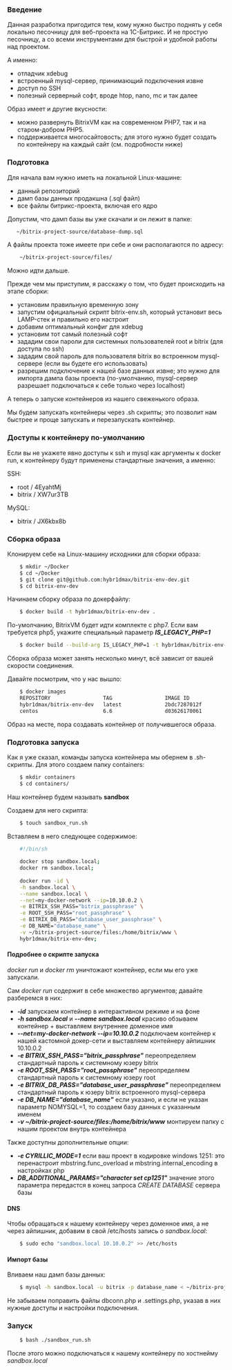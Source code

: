 ### Введение

Данная разработка пригодится тем, кому нужно быстро поднять у себя локально песочницу для веб-проекта на 1С-Битрикс.
И не простую песочницу, а со всеми инструментами для быстрой и удобной работы над проектом.

А именно:

* отладчик xdebug
* встроенный mysql-сервер, принимающий подключения извне
* доступ по SSH
* полезный серверный софт, вроде htop, nano, mc и так далее

Образ имеет и другие вкусности:
* можно развернуть BitrixVM как на современном PHP7, так и на старом-добром PHP5.
* поддерживается многосайтовость; для этого нужно будет создать по контейнеру на каждый сайт (см. подробности ниже)

### Подготовка

Для начала вам нужно иметь на локальной Linux-машине:

* данный репозиторий
* дамп базы данных продакшна (.sql файл)
* все файлы битрикс-проекта, включая его ядро


Допустим, что дамп базы вы уже скачали и он лежит в папке:
 ```bash
    ~/bitrix-project-source/database-dump.sql
 ```
А файлы проекта тоже имеете при себе и они располагаются по адресу:
```bash
    ~/bitrix-project-source/files/
```

Можно идти дальше.

Прежде чем мы приступим, я расскажу о том, что будет происходить на этапе сборки:

* установим правильную временную зону
* запустим официальный скрипт bitrix-env.sh, который установит весь LAMP-стек и правильно его настроит
* добавим оптимальный конфиг для xdebug
* установим тот самый полезный софт
* зададим свои пароли для системных пользователей root и bitrix (для доступа по ssh)
* зададим свой пароль для пользователя bitrix во встроенном mysql-сервере (если вы будете его использовать)
* разрешим подключение к нашей базе данных извне; это нужно для импорта дампа базы проекта (по-умолчанию, mysql-сервер разрешает подключаться к себе только через localhost)

А теперь о запуске контейнеров из нашего свеженького образа.

Мы будем запускать контейнеры через .sh скрипты; это позволит нам быстрее и проще запускать и перезапускать контейнер.

### Доступы к контейнеру по-умолчанию

Если вы не укажете явно доступы к ssh и mysql как аргументы к docker run, к контейнеру будут применены стандартные значения, а именно:

SSH:
* root / 4EyahtMj
* bitrix / XW7ur3TB

MySQL:
* bitrix / JX6kbx8b


### Сборка образа

Клонируем себе на Linux-машину исходники для сборки образа:

```bash
    $ mkdir ~/Docker
    $ cd ~/Docker
    $ git clone git@github.com:hybr1dmax/bitrix-env-dev.git
    $ cd bitrix-env-dev
```

Начинаем сборку образа по докерфайлу:

```bash
    $ docker build -t hybr1dmax/bitrix-env-dev . 
```
По-умолчанию, BitrixVM будет идти комплекте с php7.
Если вам требуется php5, укажите специальный параметр **_IS_LEGACY_PHP=1_**

```bash
    $ docker build --build-arg IS_LEGACY_PHP=1 -t hybr1dmax/bitrix-env-dev .
```

Сборка образа может занять несколько минут, всё зависит от вашей скорости соединения.

Давайте посмотрим, что у нас вышло:
```bash
    $ docker images
    REPOSITORY                 TAG                 IMAGE ID            CREATED             SIZE
    hybr1dmax/bitrix-env-dev   latest              2bdc7287012f        1 minute ago        1.2GB
    centos                     6.6                 d03626170061        8 months ago        203MB
```

Образ на месте, пора создавать контейнер от получившегося образа.

### Подготовка запуска

Как я уже сказал, команды запуска контейнера мы обернем в .sh-скрипты.
Для этого создаем папку containers:
```bash
    $ mkdir containers
    $ cd containers/
```

Наш контейнер будем называть **sandbox**

Создаем для него скрипта:
```bash
    $ touch sandbox_run.sh
```

Вставляем в него следующее содержимое:
```bash
    #!/bin/sh
    
    docker stop sandbox.local;
    docker rm sandbox.local;
    
    docker run -id \
    -h sandbox.local \
    --name sandbox.local \
    --net=my-docker-network --ip=10.10.0.2 \
    -e BITRIX_SSH_PASS="bitrix_passphrase" \
    -e ROOT_SSH_PASS="root_passphrase" \
    -e BITRIX_DB_PASS="database_user_passphrase" \
    -e DB_NAME="database_name" \
    -v ~/bitrix-project-source/files:/home/bitrix/www \
    hybr1dmax/bitrix-env-dev;
```

#### Подробнее о скрипте запуска

_docker run_ и _docker rm_ уничтожают контейнер, если мы его уже запускали. 

Сам _docker run_ содержит в себе множество аргументов; давайте разберемся в них:

* **_-id_** запускаем контейнер в интерактивном режиме и на фоне
* **_-h sandbox.local_** и **_--name sandbox.local_** красиво обзываем контейнер + выставляем внутреннее доменное имя
* **_--net=my-docker-network --ip=10.10.0.2_** подключаем контейнер к нашей кастомной докер-сети и выставляем контейнеру айпишник 10.10.0.2
* **_-e BITRIX_SSH_PASS="bitrix_passphrase"_** переопределяем стандартный пароль к системному юзеру bitrix
* **_-e ROOT_SSH_PASS="root_passphrase"_** переопределяем стандартный пароль к системному юзеру root
* **_-e BITRIX_DB_PASS="database_user_passphrase"_** переопределяем стандартный пароль к юзеру bitrix встроенного mysql-сервера
* **_-e DB_NAME="database_name"_** если указано, и если не указан параметр NOMYSQL=1, то создаем базу данных с указанным именем
* **_-v ~/bitrix-project-source/files:/home/bitrix/www_** монтируем папку с нашим проектом внутрь контейнера

Также доступны дополнительные опции:
* **_-e CYRILLIC_MODE=1_** если ваш проект в кодировке windows 1251: это перенастроит mbstring.func_overload и mbstring.internal_encoding в настройках php
* **_DB_ADDITIONAL_PARAMS="character set cp1251"_** значение этого параметра передастся в конец запроса _CREATE DATABASE_ сервера базы

#### DNS

Чтобы обращаться к нашему контейнеру через доменное имя, а не через айпишник, добавим в свой /etc/hosts запись о _sandbox.local_:
```bash
    $ sudo echo "sandbox.local 10.10.0.2" >> /etc/hosts
```

#### Импорт базы

Вливаем наш дамп базы данных:

```bash
    $ mysql -h sandbox.local -u bitrix -p database_name < ~/bitrix-project-source/database-dump.sql
```

Не забываем поправить файлы dbconn.php и .settings.php, указав в них нужные доступы и настройки подключения.


### Запуск

```bash
    $ bash ./sandbox_run.sh
```

После этого можно подключаться к нашему контейнеру по хостнейму _sandbox.local_